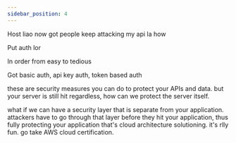 ```yaml
---
sidebar_position: 4
---
```


Host liao now got people keep attacking my api la how

Put auth lor

In order from easy to tedious

Got basic auth, api key auth, token based auth

these are security measures you can do to protect your APIs and data. but your server is still hit regardless, how can we protect the server itself.

what if we can have a security layer that is separate from your application. 
attackers have to go through that layer before they hit your application, thus fully protecting your application that's cloud architecture solutioning. 
it's rlly fun. go take AWS cloud certification. 

